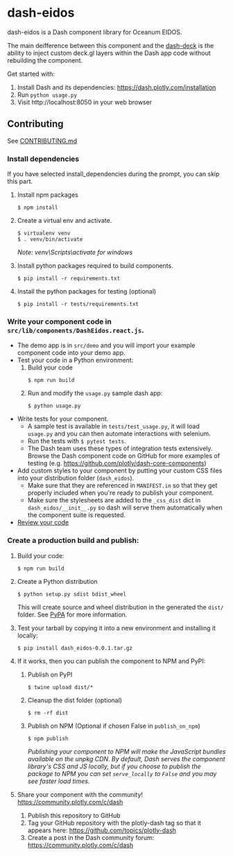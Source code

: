 # dash-eidos

dash-eidos is a Dash component library for Oceanum EIDOS.

The main deifference between this component and the [dash-deck](https://github.com/plotly/dash-deck) is the ability to inject custom deck.gl layers within the Dash app code without rebuilding the component.

Get started with:

1. Install Dash and its dependencies: https://dash.plotly.com/installation
2. Run `python usage.py`
3. Visit http://localhost:8050 in your web browser

## Contributing

See [CONTRIBUTING.md](./CONTRIBUTING.md)

### Install dependencies

If you have selected install_dependencies during the prompt, you can skip this part.

1. Install npm packages
    ```
    $ npm install
    ```
2. Create a virtual env and activate.

    ```
    $ virtualenv venv
    $ . venv/bin/activate
    ```

    _Note: venv\Scripts\activate for windows_

3. Install python packages required to build components.
    ```
    $ pip install -r requirements.txt
    ```
4. Install the python packages for testing (optional)
    ```
    $ pip install -r tests/requirements.txt
    ```

### Write your component code in `src/lib/components/DashEidos.react.js`.

-   The demo app is in `src/demo` and you will import your example component code into your demo app.
-   Test your code in a Python environment:
    1. Build your code
        ```
        $ npm run build
        ```
    2. Run and modify the `usage.py` sample dash app:
        ```
        $ python usage.py
        ```
-   Write tests for your component.
    -   A sample test is available in `tests/test_usage.py`, it will load `usage.py` and you can then automate interactions with selenium.
    -   Run the tests with `$ pytest tests`.
    -   The Dash team uses these types of integration tests extensively. Browse the Dash component code on GitHub for more examples of testing (e.g. https://github.com/plotly/dash-core-components)
-   Add custom styles to your component by putting your custom CSS files into your distribution folder (`dash_eidos`).
    -   Make sure that they are referenced in `MANIFEST.in` so that they get properly included when you're ready to publish your component.
    -   Make sure the stylesheets are added to the `_css_dist` dict in `dash_eidos/__init__.py` so dash will serve them automatically when the component suite is requested.
-   [Review your code](./review_checklist.md)

### Create a production build and publish:

1. Build your code:
    ```
    $ npm run build
    ```
2. Create a Python distribution

    ```
    $ python setup.py sdist bdist_wheel
    ```

    This will create source and wheel distribution in the generated the `dist/` folder.
    See [PyPA](https://packaging.python.org/guides/distributing-packages-using-setuptools/#packaging-your-project)
    for more information.

3. Test your tarball by copying it into a new environment and installing it locally:

    ```
    $ pip install dash_eidos-0.0.1.tar.gz
    ```

4. If it works, then you can publish the component to NPM and PyPI:

    1. Publish on PyPI
        ```
        $ twine upload dist/*
        ```
    2. Cleanup the dist folder (optional)
        ```
        $ rm -rf dist
        ```
    3. Publish on NPM (Optional if chosen False in `publish_on_npm`)
        ```
        $ npm publish
        ```
        _Publishing your component to NPM will make the JavaScript bundles available on the unpkg CDN. By default, Dash serves the component library's CSS and JS locally, but if you choose to publish the package to NPM you can set `serve_locally` to `False` and you may see faster load times._

5. Share your component with the community! https://community.plotly.com/c/dash
    1. Publish this repository to GitHub
    2. Tag your GitHub repository with the plotly-dash tag so that it appears here: https://github.com/topics/plotly-dash
    3. Create a post in the Dash community forum: https://community.plotly.com/c/dash
